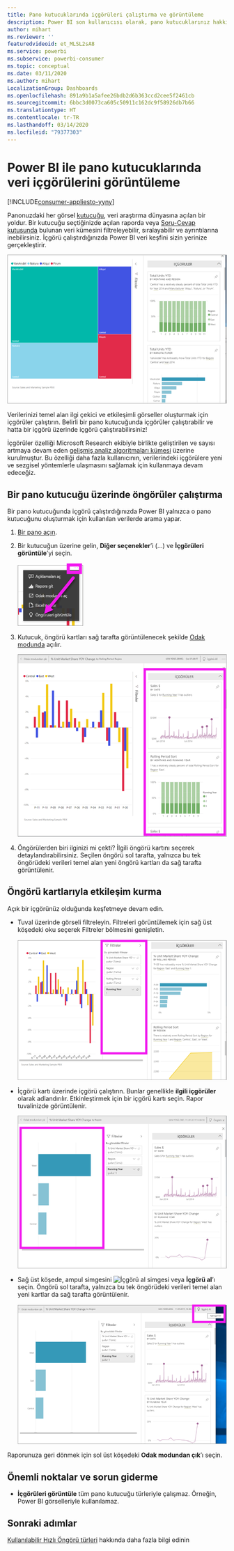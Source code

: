 ```yaml
---
title: Pano kutucuklarında içgörüleri çalıştırma ve görüntüleme
description: Power BI son kullanıcısı olarak, pano kutucuklarınız hakkındaki öngörüleri nasıl edineceğinizi öğrenin.
author: mihart
ms.reviewer: ''
featuredvideoid: et_MLSL2sA8
ms.service: powerbi
ms.subservice: powerbi-consumer
ms.topic: conceptual
ms.date: 03/11/2020
ms.author: mihart
LocalizationGroup: Dashboards
ms.openlocfilehash: 891a9b1a5afee26bdb2d6b363ccd2cee5f2461cb
ms.sourcegitcommit: 6bbc3d0073ca605c50911c162dc9f58926db7b66
ms.translationtype: HT
ms.contentlocale: tr-TR
ms.lasthandoff: 03/14/2020
ms.locfileid: "79377303"
---
```

# <a name="view-data-insights-on-dashboard-tiles-with-power-bi"></a>Power BI ile pano kutucuklarında veri içgörülerini görüntüleme

[!INCLUDE[consumer-appliesto-yyny](../includes/consumer-appliesto-yyny.md)]

Panonuzdaki her görsel [kutucuğu](end-user-tiles.md), veri araştırma dünyasına açılan bir yoldur. Bir kutucuğu seçtiğinizde açılan raporda veya [Soru-Cevap kutusunda](end-user-q-and-a.md) bulunan veri kümesini filtreleyebilir, sıralayabilir ve ayrıntılarına inebilirsiniz. İçgörü çalıştırdığınızda Power BI veri keşfini sizin yerinize gerçekleştirir.

![üç nokta menüsü modu](./media/end-user-insights/power-bi-insight.png)

Verilerinizi temel alan ilgi çekici ve etkileşimli görseller oluşturmak için içgörüler çalıştırın. Belirli bir pano kutucuğunda içgörüler çalıştırabilir ve hatta bir içgörü üzerinde içgörü çalıştırabilirsiniz!

İçgörüler özelliği Microsoft Research ekibiyle birlikte geliştirilen ve sayısı artmaya devam eden [gelişmiş analiz algoritmaları kümesi](end-user-insight-types.md) üzerine kurulmuştur. Bu özelliği daha fazla kullanıcının, verilerindeki içgörülere yeni ve sezgisel yöntemlerle ulaşmasını sağlamak için kullanmaya devam edeceğiz.

## <a name="run-insights-on-a-dashboard-tile"></a>Bir pano kutucuğu üzerinde öngörüler çalıştırma
Bir pano kutucuğunda içgörü çalıştırdığınızda Power BI yalnızca o pano kutucuğunu oluşturmak için kullanılan verilerde arama yapar. 

1. [Bir pano açın](end-user-dashboards.md).
2. Bir kutucuğun üzerine gelin, **Diğer seçenekler**’i (...) ve **İçgörüleri görüntüle**’yi seçin. 

    ![üç nokta menüsü modu](./media/end-user-insights/power-bi-hovers.png)


3. Kutucuk, öngörü kartları sağ tarafta görüntülenecek şekilde [Odak modunda](end-user-focus.md) açılır.    
   
    ![Odak modu](./media/end-user-insights/power-bi-insights-tile.png)    
4. Öngörülerden biri ilginizi mi çekti? İlgili öngörü kartını seçerek detaylandırabilirsiniz. Seçilen öngörü sol tarafta, yalnızca bu tek öngörüdeki verileri temel alan yeni öngörü kartları da sağ tarafta görüntülenir.    

 ## <a name="interact-with-the-insight-cards"></a>Öngörü kartlarıyla etkileşim kurma
Açık bir içgörünüz olduğunda keşfetmeye devam edin.

   * Tuval üzerinde görseli filtreleyin.  Filtreleri görüntülemek için sağ üst köşedeki oku seçerek Filtreler bölmesini genişletin.

      ![genişletilmiş içgörü ve Filtreler menüsü](./media/end-user-insights/power-bi-filters.png)
   
   * İçgörü kartı üzerinde içgörü çalıştırın. Bunlar genellikle **ilgili içgörüler** olarak adlandırılır. Etkinleştirmek için bir içgörü kartı seçin. Rapor tuvalinizde görüntülenir.
   
      ![genişletilmiş içgörü ve Filtreler menüsü](./media/end-user-insights/power-bi-insight-card.png)
   
   * Sağ üst köşede, ampul simgesini ![İçgörü al simgesi](./media/end-user-insights/power-bi-bulb-icon.png) veya **İçgörü al**’ı seçin. Öngörü sol tarafta, yalnızca bu tek öngörüdeki verileri temel alan yeni kartlar da sağ tarafta görüntülenir.
     
     ![Öngörü Al simgesini gösteren menü çubuğu](./media/end-user-insights/power-bi-related.png)
     
Raporunuza geri dönmek için sol üst köşedeki **Odak modundan çık**’ı seçin.

## <a name="considerations-and-troubleshooting"></a>Önemli noktalar ve sorun giderme
- **İçgörüleri görüntüle** tüm pano kutucuğu türleriyle çalışmaz. Örneğin, Power BI görselleriyle kullanılamaz.<!--[Power BI visuals](end-user-custom-visuals.md)-->


## <a name="next-steps"></a>Sonraki adımlar
[Kullanılabilir Hızlı Öngörü türleri](end-user-insight-types.md) hakkında daha fazla bilgi edinin

